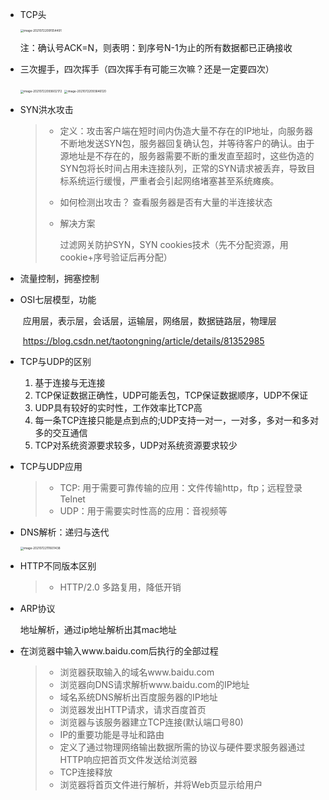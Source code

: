 - TCP头

  <img src="/Users/jackiez/学海/Java开发笔记/picture/image-20210722091554491.png" alt="image-20210722091554491" style="zoom:33%;" />

  注：确认号ACK=N，则表明：到序号N-1为止的所有数据都已正确接收

- 三次握手，四次挥手（四次挥手有可能三次嘛？还是一定要四次）

  <img src="/Users/jackiez/学海/Java开发笔记/picture/image-20210722093602172.png" alt="image-20210722093602172" style="zoom:33%;" />

  <img src="/Users/jackiez/学海/Java开发笔记/picture/image-20210722093646120.png" alt="image-20210722093646120" style="zoom:33%;" />

- SYN洪水攻击

  > - 定义：攻击客户端在短时间内伪造大量不存在的IP地址，向服务器不断地发送SYN包，服务器回复确认包，并等待客户的确认。由于源地址是不存在的，服务器需要不断的重发直至超时，这些伪造的SYN包将长时间占用未连接队列，正常的SYN请求被丢弃，导致目标系统运行缓慢，严重者会引起网络堵塞甚至系统瘫痪。
  >
  > - 如何检测出攻击？ 查看服务器是否有大量的半连接状态
  >
  > - 解决方案
  >
  >   过滤网关防护SYN，SYN cookies技术（先不分配资源，用cookie+序号验证后再分配）

- 流量控制，拥塞控制

- OSI七层模型，功能

  ​	应用层，表示层，会话层，运输层，网络层，数据链路层，物理层

  ​	https://blog.csdn.net/taotongning/article/details/81352985

- TCP与UDP的区别

  1. 基于连接与无连接
  2. TCP保证数据正确性，UDP可能丢包，TCP保证数据顺序，UDP不保证
  3. UDP具有较好的实时性，工作效率比TCP高
  4. 每一条TCP连接只能是点到点的;UDP支持一对一，一对多，多对一和多对多的交互通信
  5. TCP对系统资源要求较多，UDP对系统资源要求较少

- TCP与UDP应用

  > - TCP: 用于需要可靠传输的应用：文件传输http，ftp；远程登录Telnet
  > - UDP：用于需要实时性高的应用：音视频等

- DNS解析：递归与迭代

  <img src="/Users/jackiez/学海/Java开发笔记/picture/image-20210722111601438.png" alt="image-20210722111601438" style="zoom:33%;" />

- HTTP不同版本区别

  > - HTTP/2.0 多路复用，降低开销  

- ARP协议

  地址解析，通过ip地址解析出其mac地址

- 在浏览器中输入www.baidu.com后执行的全部过程

  > - 浏览器获取输入的域名www.baidu.com 
  > -  浏览器向DNS请求解析www.baidu.com的IP地址 
  > -  域名系统DNS解析出百度服务器的IP地址 
  > -  浏览器发出HTTP请求，请求百度首页 
  > -  浏览器与该服务器建立TCP连接(默认端口号80) 
  > - IP的重要功能是寻址和路由
  > - 定义了通过物理网络输出数据所需的协议与硬件要求服务器通过HTTP响应把首页文件发送给浏览器 
  > - TCP连接释放 
  > - 浏览器将首页文件进行解析，并将Web页显示给用户

